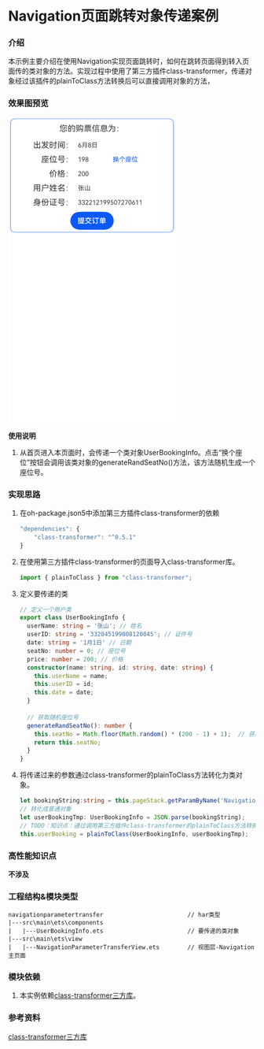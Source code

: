 # Navigation页面跳转对象传递案例

### 介绍

本示例主要介绍在使用Navigation实现页面跳转时，如何在跳转页面得到转入页面传的类对象的方法。实现过程中使用了第三方插件class-transformer，传递对象经过该插件的plainToClass方法转换后可以直接调用对象的方法，

### 效果图预览

![](../../entry/src/main/resources/base/media/navigationParameterTransfer.gif)

**使用说明**

1. 从首页进入本页面时，会传递一个类对象UserBookingInfo。点击“换个座位”按钮会调用该类对象的generateRandSeatNo()方法，该方法随机生成一个座位号。

### 实现思路

1. 在oh-package.json5中添加第三方插件class-transformer的依赖

   ```typescript
   "dependencies": {
       "class-transformer": "^0.5.1"
   }
   ```

2. 在使用第三方插件class-transformer的页面导入class-transformer库。

   ```typescript
   import { plainToClass } from "class-transformer";
   ```
   
3. 定义要传递的类

   ```typescript
   // 定义一个用户类
   export class UserBookingInfo {
     userName: string = '张山'; // 姓名
     userID: string = '332045199008120045'; // 证件号
     date: string = '1月1日' // 日期
     seatNo: number = 0; // 座位号
     price: number = 200; // 价格
     constructor(name: string, id: string, date: string) {
       this.userName = name;
       this.userID = id;
       this.date = date;
     }
   
     // 获取随机座位号
     generateRandSeatNo(): number {
       this.seatNo = Math.floor(Math.random() * (200 - 1) + 1);  // 获取200以内随机号
       return this.seatNo;
     }
   }
   ```

4. 将传递过来的参数通过class-transformer的plainToClass方法转化为类对象。

   ```typescript
   let bookingString:string = this.pageStack.getParamByName('NavigationParameterTransfer')[0] as string;
   // 转化成普通对象
   let userBookingTmp: UserBookingInfo = JSON.parse(bookingString);
   // TODO：知识点：通过调用第三方插件class-transformer的plainToClass方法转换成类对象, 不进行转换直接使用userBookingTmp调用getUserInfo方法会造成crash
   this.userBooking = plainToClass(UserBookingInfo, userBookingTmp);
   ```

### 高性能知识点

**不涉及**

### 工程结构&模块类型

   ```
   navigationparametertransfer                        // har类型
   |---src\main\ets\components
   |   |---UserBookingInfo.ets                        // 要传递的类对象
   |---src\main\ets\view
   |   |---NavigationParameterTransferView.ets        // 视图层-Navigation主页面
   ```

### 模块依赖

1. 本实例依赖[class-transformer三方库](https://github.com/pleerock/class-transformer-demo)。
### 参考资料

[class-transformer三方库](https://github.com/pleerock/class-transformer-demo)